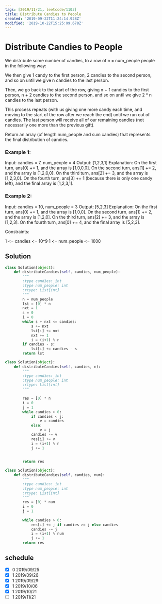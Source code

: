 ```yaml
---
tags: [2019/11/21, leetcode/1103]
title: Distribute Candies to People
created: '2019-09-22T11:24:14.928Z'
modified: '2019-10-22T15:25:09.678Z'
---
```


# Distribute Candies to People

We distribute some number of candies, to a row of n = num_people people in the following way:

We then give 1 candy to the first person, 2 candies to the second person, and so on until we give n candies to the last person.

Then, we go back to the start of the row, giving n + 1 candies to the first person, n + 2 candies to the second person, and so on until we give 2 * n candies to the last person.

This process repeats (with us giving one more candy each time, and moving to the start of the row after we reach the end) until we run out of candies.  The last person will receive all of our remaining candies (not necessarily one more than the previous gift).

Return an array (of length num_people and sum candies) that represents the final distribution of candies.

 

### Example 1:

Input: candies = 7, num_people = 4
Output: [1,2,3,1]
Explanation:
On the first turn, ans[0] += 1, and the array is [1,0,0,0].
On the second turn, ans[1] += 2, and the array is [1,2,0,0].
On the third turn, ans[2] += 3, and the array is [1,2,3,0].
On the fourth turn, ans[3] += 1 (because there is only one candy left), and the final array is [1,2,3,1].

### Example 2:

Input: candies = 10, num_people = 3
Output: [5,2,3]
Explanation: 
On the first turn, ans[0] += 1, and the array is [1,0,0].
On the second turn, ans[1] += 2, and the array is [1,2,0].
On the third turn, ans[2] += 3, and the array is [1,2,3].
On the fourth turn, ans[0] += 4, and the final array is [5,2,3].
 

Constraints:

1 <= candies <= 10^9
1 <= num_people <= 1000

## Solution

```python
class Solution(object):
    def distributeCandies(self, candies, num_people):
        """
        :type candies: int
        :type num_people: int
        :rtype: List[int]
        """
        n = num_people
        lst = [0] * n
        nxt = 1
        s = 0
        i = 0
        while s + nxt <= candies:
            s += nxt
            lst[i] += nxt
            nxt += 1
            i = (i+1) % n
        if candies - s:
            lst[i] += candies - s
        return lst
```
```python
class Solution(object):
    def distributeCandies(self, candies, n):
        """
        :type candies: int
        :type num_people: int
        :rtype: List[int]
        """
        
        res = [0] * n
        i = 0
        j = 1
        while candies > 0:
            if candies < j:
                v = candies
            else:
                v = j
            candies -= v
            res[i] += v
            i = (i+1) % n
            j += 1
        
            
        return res
```

```python
class Solution(object):
    def distributeCandies(self, candies, num):
        """
        :type candies: int
        :type num_people: int
        :rtype: List[int]
        """
        res = [0] * num
        i = 0
        j = 1
        
        while candies > 0:
            res[i] += j if candies >= j else candies
            candies -= j
            i = (i+1) % num
            j += 1
        return res
```

## schedule

* [x] 0 2019/09/25
* [x] 1 2019/09/26
* [x] 1 2019/09/29
* [x] 1 2019/10/06
* [x] 1 2019/10/21
* [ ] 1 2019/11/21

